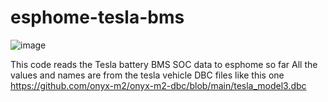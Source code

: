 # esphome-tesla-bms

![image](https://github.com/user-attachments/assets/713f0862-681f-43dc-90fb-cacca5c6aeca)

This code reads the Tesla battery BMS SOC data to esphome so far
All the values and names are from the tesla vehicle DBC files like this one https://github.com/onyx-m2/onyx-m2-dbc/blob/main/tesla_model3.dbc
